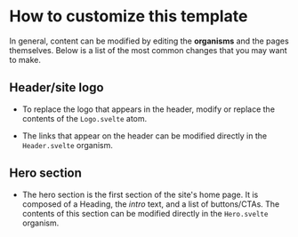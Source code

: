 # How to customize this template

In general, content can be modified by editing the **organisms** and the pages themselves. Below is a list of the most common changes that you may want to make.

## Header/site logo

* To replace the logo that appears in the header, modify or replace the contents of the `Logo.svelte` atom.

* The links that appear on the header can be modified directly in the `Header.svelte` organism.

## Hero section

* The hero section is the first section of the site's home page. It is composed of a Heading, the _intro_ text, and a list of buttons/CTAs. The contents of this section can be modified directly in the `Hero.svelte` organism.